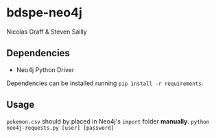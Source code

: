 # bdspe-neo4j

Nicolas Graff & Steven Sailly

## Dependencies

* Neo4j Python Driver

Dependencies can be installed running `pip install -r requirements`.

## Usage

`pokemon.csv` should by placed in Neo4j's `import` folder **manually**.
`python neo4j-requests.py [user] [password]`